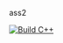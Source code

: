 ass2

[![Build C++](https://github.com/rohitraut18/asg2/actions/workflows/actions.yml/badge.svg)](https://github.com/rohitraut18/asg2/actions/workflows/actions.yml)
